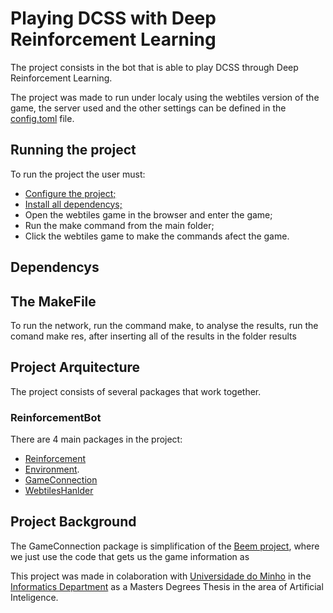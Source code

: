 # Playing DCSS with Deep Reinforcement Learning

The project consists in the bot that is able to play DCSS through Deep Reinforcement Learning.

The project was made to run under localy using the webtiles version of the game, the server used and the other settings can be defined in the [config.toml](https://github.com/Simbs38/tese/blob/master/src/GameConnection/config.toml) file.

## Running the project

To run the project the user must:
+ [Configure the project;](https://github.com/Simbs38/tese/tree/master/src)
+ [Install all dependencys;](https://github.com/Simbs38/tese#dependencys)
+ Open the webtiles game in the browser and enter the game;
+ Run the make command from the main folder;
+ Click the webtiles game to make the commands afect the game.

## Dependencys




## The MakeFile

To run the network, run the command make, to analyse the results, run the comand make res, after inserting all of the results in the folder results

## Project Arquitecture

The project consists of several packages that work together. 

### ReinforcementBot

There are 4 main packages in the project:

+ [Reinforcement](https://github.com/Simbs38/tese/tree/master/src/ReinforcementBot/Reinforcement)
+ [Environment](https://github.com/Simbs38/tese/tree/master/src/ReinforcementBot/Environment).
+ [GameConnection](https://github.com/Simbs38/tese/tree/master/src/ReinforcementBot/GameConnection)
+ [WebtilesHanlder](https://github.com/Simbs38/tese/tree/master/src/ReinforcementBot/WebtilesHandler)

## Project Background

The GameConnection package is simplification of the [Beem project](https://github.com/gammafunk/beem), where we just use the code that gets us the game information as 


This project was made in colaboration with [Universidade do Minho](https://www.uminho.pt/PT) in the [Informatics Department](https://www.di.uminho.pt/) as a Masters Degrees Thesis in the area of Artificial Inteligence.
